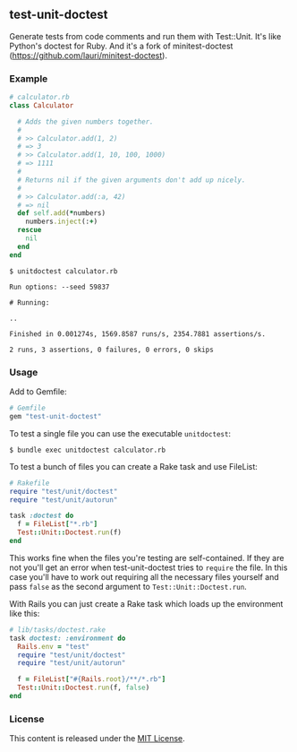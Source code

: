 ## test-unit-doctest

Generate tests from code comments and run them with Test::Unit. It's like Python's doctest for Ruby.
And it's a fork of minitest-doctest (https://github.com/lauri/minitest-doctest).

### Example

```ruby
# calculator.rb
class Calculator

  # Adds the given numbers together.
  #
  # >> Calculator.add(1, 2)
  # => 3
  # >> Calculator.add(1, 10, 100, 1000)
  # => 1111
  #
  # Returns nil if the given arguments don't add up nicely.
  #
  # >> Calculator.add(:a, 42)
  # => nil
  def self.add(*numbers)
    numbers.inject(:+)
  rescue
    nil
  end
end
```

```
$ unitdoctest calculator.rb

Run options: --seed 59837

# Running:

..

Finished in 0.001274s, 1569.8587 runs/s, 2354.7881 assertions/s.

2 runs, 3 assertions, 0 failures, 0 errors, 0 skips
```

### Usage

Add to Gemfile:

```ruby
# Gemfile
gem "test-unit-doctest"
```

To test a single file you can use the executable `unitdoctest`:

`$ bundle exec unitdoctest calculator.rb`

To test a bunch of files you can create a Rake task and use FileList:

```ruby
# Rakefile
require "test/unit/doctest"
require "test/unit/autorun"

task :doctest do
  f = FileList["*.rb"]
  Test::Unit::Doctest.run(f)
end
```

This works fine when the files you're testing are self-contained. If they are not you'll get an error when test-unit-doctest tries to `require` the file.
In this case you'll have to work out requiring all the necessary files yourself and pass `false` as the second argument to `Test::Unit::Doctest.run`.

With Rails you can just create a Rake task which loads up the environment like this:

```ruby
# lib/tasks/doctest.rake
task doctest: :environment do
  Rails.env = "test"
  require "test/unit/doctest"
  require "test/unit/autorun"

  f = FileList["#{Rails.root}/**/*.rb"]
  Test::Unit::Doctest.run(f, false)
end
```

### License
This content is released under the [MIT License](http://opensource.org/licenses/MIT).
